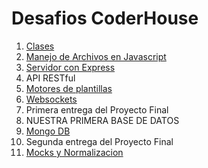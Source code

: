 # Desafios CoderHouse

1) [Clases](Clases/README.md)
2) [Manejo de Archivos en Javascript](manejoArchivos/README.md)
3) [Servidor con Express](servidorExpress/README.md)
4) API RESTful
5) [Motores de plantillas](Motores%20de%20plantillas/README.md)
6) [Websockets](Websockets/README.md)
7) Primera entrega del Proyecto Final
8) NUESTRA PRIMERA BASE DE DATOS
9) [Mongo DB](MongoDB/README.md)
10) Segunda entrega del Proyecto Final
11) [Mocks y Normalizacion](MocksNormalizacion/README.md)